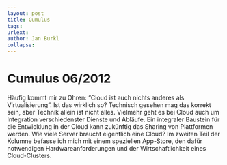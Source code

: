 ```yaml
---
layout: post
title: Cumulus
tags: 
urlext: 
author: Jan Burkl
collapse: 
---
```

# Cumulus 06/2012
Häufig kommt mir zu Ohren: “Cloud ist auch nichts anderes als Virtualisierung”. Ist das wirklich so? Technisch gesehen mag das korrekt sein, aber Technik allein ist nicht alles. Vielmehr geht es bei Cloud auch um Integration verschiedenster Dienste und Abläufe. Ein integraler Baustein für die Entwicklung in der Cloud kann zukünftig das Sharing von Plattformen werden.
Wie viele Server braucht eigentlich eine Cloud? Im zweiten Teil der Kolumne befasse ich mich mit einem speziellen App-Store, den dafür notwendigen Hardwareanforderungen und der Wirtschaftlichkeit eines Cloud-Clusters.
